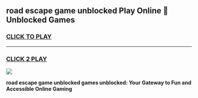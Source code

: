 
## road escape game unblocked Play Online 👋 Unblocked Games
<h3>
<a href="https://premium.freeplayer.one?title=road_escape_game_unblocked&ref=19F">CLICK TO PLAY</a></h3>
<hr>

<h3>
<a href="https://premium.freeplayer.one?title=road_escape_game_unblocked&ref=19F">CLICK 2 PLAY</a>
  
</h3>

<a href="https://premium.freeplayer.one?title=road_escape_game_unblocked&ref=19F"><img src="https://clearcache.store/games.png"></a>


**road escape game unblocked games unblocked: Your Gateway to Fun and Accessible Online Gaming**
